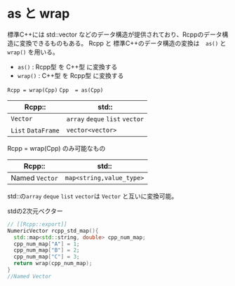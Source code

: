 # as と wrap

標準C++には std::vector などのデータ構造が提供されており、Rcppのデータ構造に変換できるものもある。
Rcpp と 標準C++のデータ構造の変換は　`as()` と `wrap()` を用いる。

* `as()` : Rcpp型 を C++型 に変換する
* `wrap()` : C++型 を Rcpp型 に変換する



`Rcpp = wrap(Cpp)` `Cpp  = as(Cpp) `


| Rcpp:: | std:: |
| -- | -- |
| `Vector` | `array` `deque` `list` `vector` |
| `List` `DataFrame` | `vector<vector>`|



Rcpp = wrap(Cpp) のみ可能なもの

| Rcpp:: | std:: |
| -- | -- |
| Named `Vector` | `map<string,value_type>`|

std::の`array` `deque` `list` `vector`は `Vector` と互いに変換可能。

stdの2次元ベクター




```cpp
// [[Rcpp::export]]
NumericVector rcpp_std_map(){
  std::map<std::string, double> cpp_num_map;
  cpp_num_map["A"] = 1;
  cpp_num_map["B"] = 2;
  cpp_num_map["C"] = 3;
  return wrap(cpp_num_map);
}
//Named Vector

```



